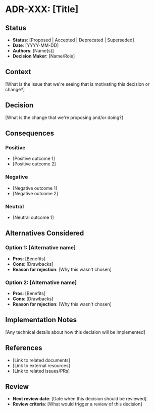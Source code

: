 # ADR-XXX: [Title]

## Status
- **Status**: [Proposed | Accepted | Deprecated | Superseded]
- **Date**: [YYYY-MM-DD]
- **Authors**: [Name(s)]
- **Decision Maker**: [Name/Role]

## Context
[What is the issue that we're seeing that is motivating this decision or change?]

## Decision
[What is the change that we're proposing and/or doing?]

## Consequences
### Positive
- [Positive outcome 1]
- [Positive outcome 2]

### Negative
- [Negative outcome 1]
- [Negative outcome 2]

### Neutral
- [Neutral outcome 1]

## Alternatives Considered
### Option 1: [Alternative name]
- **Pros**: [Benefits]
- **Cons**: [Drawbacks]
- **Reason for rejection**: [Why this wasn't chosen]

### Option 2: [Alternative name]
- **Pros**: [Benefits]
- **Cons**: [Drawbacks]
- **Reason for rejection**: [Why this wasn't chosen]

## Implementation Notes
[Any technical details about how this decision will be implemented]

## References
- [Link to related documents]
- [Link to external resources]
- [Link to related issues/PRs]

## Review
- **Next review date**: [Date when this decision should be reviewed]
- **Review criteria**: [What would trigger a review of this decision]
